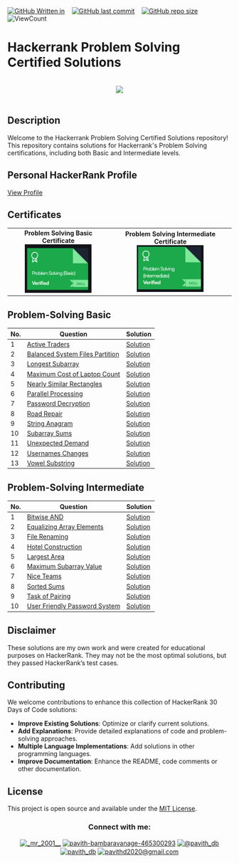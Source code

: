 [![GitHub Written in](https://img.shields.io/badge/Written%20in-Python-blue)](https://shields.io/)&nbsp;&nbsp;&nbsp;
[![GitHub last commit](https://img.shields.io/github/last-commit/Pavith19/Hackerrank-Problem-Solving-Certified-Solutions)](https://github.com/Pavith19/Hackerrank-Problem-Solving-Certified-Solutions/commits/main)&nbsp;&nbsp;&nbsp;
[![GitHub repo size](https://img.shields.io/github/repo-size/Pavith19/Hackerrank-Problem-Solving-Certified-Solutions)](https://github.com/Pavith19/Hackerrank-Problem-Solving-Certified-Solutions/archive/main.zip)&nbsp;&nbsp;&nbsp;
![ViewCount](https://views.whatilearened.today/views/github/Pavith19/Hackerrank-Problem-Solving-Certified-Solutions.svg?cache=remove)


# Hackerrank Problem Solving Certified Solutions

<p align="center">  
	<br>
	<a href="https://www.hackerrank.com/profile/Pavith_DB">
        <img height=100 src="https://hrcdn.net/community-frontend/assets/brand/logo-new-white-green-a5cb16e0ae.svg"> 
    </a>
    <br>
    <br>
</p>

## Description

Welcome to the Hackerrank Problem Solving Certified Solutions repository! This repository contains solutions for Hackerrank's Problem Solving certifications, including both Basic and Intermediate levels.

## Personal HackerRank Profile

[View Profile](https://www.hackerrank.com/profile/Pavith_DB)

## Certificates

<table>
    <tr>
        <td align="center">
            <strong>Problem Solving Basic Certificate</strong>
            <br>
            <a href="https://www.hackerrank.com/profile/Pavith_DB">
                <img src="https://github.com/Pavith19/Hackerrank-Problem-Solving-Certified-Solutions/blob/main/Badge/problem_solving_basic_skill.jpg" width="150" alt="Problem Solving Basic Certificate">
            </a>
        </td>
        <td align="center">
            <strong>Problem Solving Intermediate Certificate</strong>
            <br>
            <a href="https://www.hackerrank.com/profile/Pavith_DB">
                <img src="https://github.com/Pavith19/Hackerrank-Problem-Solving-Certified-Solutions/blob/main/Badge/problem_solving_inter_skill.jpg" width="150" alt="Problem Solving Intermediate Certificate">
            </a>
        </td>
    </tr>
</table>

## Problem-Solving Basic

| No. | Question                                  | Solution                                          |
|-----|-------------------------------------------|---------------------------------------------------|
| 1   | [Active Traders](https://github.com/Pavith19/Hackerrank-Problem-Solving-Certified-Solutions/tree/main/Problem-Solving-Basic/active-traders) | [Solution](https://github.com/Pavith19/Hackerrank-Problem-Solving-Certified-Solutions/tree/main/Problem-Solving-Basic/active-traders)                  |
| 2   | [Balanced System Files Partition](https://github.com/Pavith19/Hackerrank-Problem-Solving-Certified-Solutions/tree/main/Problem-Solving-Basic/balanced-system-files-partition) | [Solution](https://github.com/Pavith19/Hackerrank-Problem-Solving-Certified-Solutions/tree/main/Problem-Solving-Basic/balanced-system-files-partition)              |
| 3   | [Longest Subarray](https://github.com/Pavith19/Hackerrank-Problem-Solving-Certified-Solutions/tree/main/Problem-Solving-Basic/longest-subarray) | [Solution](https://github.com/Pavith19/Hackerrank-Problem-Solving-Certified-Solutions/tree/main/Problem-Solving-Basic/longest-subarray)                    |
| 4   | [Maximum Cost of Laptop Count](https://github.com/Pavith19/Hackerrank-Problem-Solving-Certified-Solutions/tree/main/Problem-Solving-Basic/maximum-cost-of-laptop-count) | [Solution](https://github.com/Pavith19/Hackerrank-Problem-Solving-Certified-Solutions/tree/main/Problem-Solving-Basic/maximum-cost-of-laptop-count)               |
| 5   | [Nearly Similar Rectangles](https://github.com/Pavith19/Hackerrank-Problem-Solving-Certified-Solutions/tree/main/Problem-Solving-Basic/nearly-similar-rectangles) | [Solution](https://github.com/Pavith19/Hackerrank-Problem-Solving-Certified-Solutions/tree/main/Problem-Solving-Basic/nearly-similar-rectangles)                        |
| 6   | [Parallel Processing](https://github.com/Pavith19/Hackerrank-Problem-Solving-Certified-Solutions/tree/main/Problem-Solving-Basic/parallel-processing) | [Solution](https://github.com/Pavith19/Hackerrank-Problem-Solving-Certified-Solutions/tree/main/Problem-Solving-Basic/parallel-processing)                          |
| 7   | [Password Decryption](https://github.com/Pavith19/Hackerrank-Problem-Solving-Certified-Solutions/tree/main/Problem-Solving-Basic/password-decryption) | [Solution](https://github.com/Pavith19/Hackerrank-Problem-Solving-Certified-Solutions/tree/main/Problem-Solving-Basic/password-decryption)                      |
| 8   | [Road Repair](https://github.com/Pavith19/Hackerrank-Problem-Solving-Certified-Solutions/tree/main/Problem-Solving-Basic/road-repair) | [Solution](https://github.com/Pavith19/Hackerrank-Problem-Solving-Certified-Solutions/tree/main/Problem-Solving-Basic/road-repair)             |
| 9   | [String Anagram](https://github.com/Pavith19/Hackerrank-Problem-Solving-Certified-Solutions/tree/main/Problem-Solving-Basic/string-anagram) | [Solution](https://github.com/Pavith19/Hackerrank-Problem-Solving-Certified-Solutions/tree/main/Problem-Solving-Basic/string-anagram)                   |
| 10  | [Subarray Sums](https://github.com/Pavith19/Hackerrank-Problem-Solving-Certified-Solutions/tree/main/Problem-Solving-Basic/subarray-sums) | [Solution](https://github.com/Pavith19/Hackerrank-Problem-Solving-Certified-Solutions/tree/main/Problem-Solving-Basic/subarray-sums)                |
| 11  | [Unexpected Demand](https://github.com/Pavith19/Hackerrank-Problem-Solving-Certified-Solutions/tree/main/Problem-Solving-Basic/unexpected-demand) | [Solution](https://github.com/Pavith19/Hackerrank-Problem-Solving-Certified-Solutions/tree/main/Problem-Solving-Basic/unexpected-demand)                 |
| 12  | [Usernames Changes](https://github.com/Pavith19/Hackerrank-Problem-Solving-Certified-Solutions/tree/main/Problem-Solving-Basic/usernames-changes) | [Solution](https://github.com/Pavith19/Hackerrank-Problem-Solving-Certified-Solutions/tree/main/Problem-Solving-Basic/usernames-changes)                 |
| 13  | [Vowel Substring](https://github.com/Pavith19/Hackerrank-Problem-Solving-Certified-Solutions/tree/main/Problem-Solving-Basic/vowel-substring) | [Solution](https://github.com/Pavith19/Hackerrank-Problem-Solving-Certified-Solutions/tree/main/Problem-Solving-Basic/vowel-substring)                 |

## Problem-Solving Intermediate

| No. | Question                                  | Solution                                          |
|-----|-------------------------------------------|---------------------------------------------------|
| 1   | [Bitwise AND](https://github.com/Pavith19/Hackerrank-Problem-Solving-Certified-Solutions/tree/main/Problem-Solving-Intermediate/bitwise-and) | [Solution](https://github.com/Pavith19/Hackerrank-Problem-Solving-Certified-Solutions/tree/main/Problem-Solving-Intermediate/bitwise-and)                  |
| 2   | [Equalizing Array Elements](https://github.com/Pavith19/Hackerrank-Problem-Solving-Certified-Solutions/tree/main/Problem-Solving-Intermediate/equalizing-array-elements) | [Solution](https://github.com/Pavith19/Hackerrank-Problem-Solving-Certified-Solutions/tree/main/Problem-Solving-Intermediate/equalizing-array-elements)              |
| 3   | [File Renaming](https://github.com/Pavith19/Hackerrank-Problem-Solving-Certified-Solutions/tree/main/Problem-Solving-Intermediate/file-renaming) | [Solution](https://github.com/Pavith19/Hackerrank-Problem-Solving-Certified-Solutions/tree/main/Problem-Solving-Intermediate/file-renaming)                    |
| 4   | [Hotel Construction](https://github.com/Pavith19/Hackerrank-Problem-Solving-Certified-Solutions/tree/main/Problem-Solving-Intermediate/hotel-construction) | [Solution](https://github.com/Pavith19/Hackerrank-Problem-Solving-Certified-Solutions/tree/main/Problem-Solving-Intermediate/hotel-construction)               |
| 5   | [Largest Area](https://github.com/Pavith19/Hackerrank-Problem-Solving-Certified-Solutions/tree/main/Problem-Solving-Intermediate/largest-area) | [Solution](https://github.com/Pavith19/Hackerrank-Problem-Solving-Certified-Solutions/tree/main/Problem-Solving-Intermediate/largest-area)                        |
| 6   | [Maximum Subarray Value](https://github.com/Pavith19/Hackerrank-Problem-Solving-Certified-Solutions/tree/main/Problem-Solving-Intermediate/maximum-subarray-value) | [Solution](https://github.com/Pavith19/Hackerrank-Problem-Solving-Certified-Solutions/tree/main/Problem-Solving-Intermediate/maximum-subarray-value)                          |
| 7   | [Nice Teams](https://github.com/Pavith19/Hackerrank-Problem-Solving-Certified-Solutions/tree/main/Problem-Solving-Intermediate/nice-teams) | [Solution](https://github.com/Pavith19/Hackerrank-Problem-Solving-Certified-Solutions/tree/main/Problem-Solving-Intermediate/nice-teams)                      |
| 8   | [Sorted Sums](https://github.com/Pavith19/Hackerrank-Problem-Solving-Certified-Solutions/tree/main/Problem-Solving-Intermediate/sorted-sums) | [Solution](https://github.com/Pavith19/Hackerrank-Problem-Solving-Certified-Solutions/tree/main/Problem-Solving-Intermediate/sorted-sums)             |
| 9   | [Task of Pairing](https://github.com/Pavith19/Hackerrank-Problem-Solving-Certified-Solutions/tree/main/Problem-Solving-Intermediate/task-of-pairing) | [Solution](https://github.com/Pavith19/Hackerrank-Problem-Solving-Certified-Solutions/tree/main/Problem-Solving-Intermediate/task-of-pairing)                   |
| 10  | [User Friendly Password System](https://github.com/Pavith19/Hackerrank-Problem-Solving-Certified-Solutions/tree/main/Problem-Solving-Intermediate/user-friendly-password-system) | [Solution](https://github.com/Pavith19/Hackerrank-Problem-Solving-Certified-Solutions/tree/main/Problem-Solving-Intermediate/user-friendly-password-system)                |

## Disclaimer

These solutions are my own work and were created for educational purposes on HackerRank. They may not be the most optimal solutions, but they passed HackerRank’s test cases.

## Contributing

We welcome contributions to enhance this collection of HackerRank 30 Days of Code solutions:

- **Improve Existing Solutions**: Optimize or clarify current solutions.
- **Add Explanations**: Provide detailed explanations of code and problem-solving approaches.
- **Multiple Language Implementations**: Add solutions in other programming languages.
- **Improve Documentation**: Enhance the README, code comments or other documentation.

## License

This project is open source and available under the [MIT License](LICENSE).


<h3 align="center">Connect with me:</h3>
<p align="center">
  <a href="https://instagram.com/_mr_2001__" target="blank"><img align="center" src="https://raw.githubusercontent.com/rahuldkjain/github-profile-readme-generator/master/src/images/icons/Social/instagram.svg" alt="_mr_2001__" height="30" width="40" /></a>
  <a href="https://linkedin.com/in/www.linkedin.com/in/pavith-bambaravanage-465300293" target="blank"><img align="center" src="https://raw.githubusercontent.com/rahuldkjain/github-profile-readme-generator/master/src/images/icons/Social/linked-in-alt.svg" alt="pavith-bambaravanage-465300293" height="25" width="35" /></a>
  <a href="https://www.hackerrank.com/@pavith_db" target="blank"><img align="center" src="https://raw.githubusercontent.com/rahuldkjain/github-profile-readme-generator/master/src/images/icons/Social/hackerrank.svg" alt="@pavith_db" height="40" width="45" /></a>
  <a href="https://www.leetcode.com/pavith_db" target="blank"><img align="center" src="https://raw.githubusercontent.com/rahuldkjain/github-profile-readme-generator/master/src/images/icons/Social/leet-code.svg" alt="pavith_db" height="30" width="40" /></a>
  <a href="mailto:pavithd2020@gmail.com" target="blank"><img align="center" src="https://github.com/TheDudeThatCode/TheDudeThatCode/raw/master/Assets/Gmail.svg" alt="pavithd2020@gmail.com" height="30" width="40" /></a>
</p>

